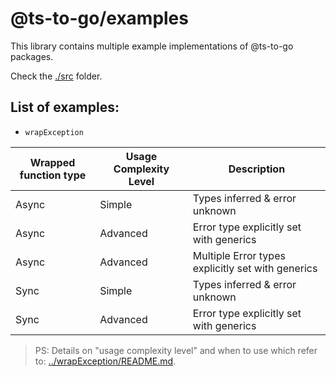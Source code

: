 # @ts-to-go/examples

This library contains multiple example implementations of @ts-to-go packages.

Check the [./src](./src/) folder.

## List of examples:

- `wrapException`

| Wrapped function type | Usage Complexity Level | Description |
| --------------------- | ---------------------- | ----------- |
| Async                 | Simple                 | Types inferred & error unknown |
| Async                 | Advanced               | Error type explicitly set with generics |
| Async                 | Advanced               | Multiple Error types explicitly set with generics |
| Sync                  | Simple                 | Types inferred & error unknown |
| Sync                  | Advanced               | Error type explicitly set with generics |

> PS: Details on "usage complexity level" and when to use which refer to: [../wrapException/README.md](../wrapException/README.md#usage-complexity-levels).

<!-- TODO: use a diff tool to highlight the differences from simple vs advanced -->